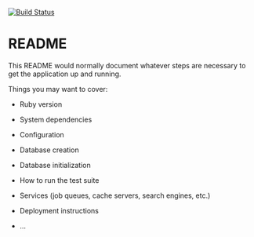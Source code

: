 [![Build Status](https://travis-ci.org/jploskonka/Booker.svg?branch=master)](https://travis-ci.org/jploskonka/Booker)

# README

This README would normally document whatever steps are necessary to get the
application up and running.

Things you may want to cover:

* Ruby version

* System dependencies

* Configuration

* Database creation

* Database initialization

* How to run the test suite

* Services (job queues, cache servers, search engines, etc.)

* Deployment instructions

* ...
